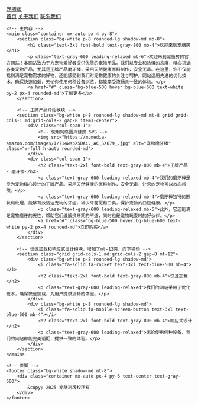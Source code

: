 <!DOCTYPE html>
<html lang="en">

<head>
    <meta charset="UTF-8">
    <meta name="viewport" content="width=device-width, initial-scale=1.0">
    <script src="https://cdn.tailwindcss.com"></script>
    <link href="https://cdnjs.cloudflare.com/ajax/libs/font-awesome/6.7.2/css/all.min.css" rel="stylesheet">
    <title>宠膳房</title>
    <style>
        body {
            font-family: 'Inter', sans-serif;
        }
    </style>
</head>

<body class="bg-gray-100">
    <!-- 导航栏 -->
    <nav class="bg-white shadow-md">
        <div class="container mx-auto px-4 py-3 flex justify-between items-center">
            <a href="#" class="text-xl font-bold text-gray-800">宠膳房</a>
            <div class="flex space-x-4">
                <a href="#" class="text-gray-600 hover:text-gray-800">首页</a>
                <a href="#" class="text-gray-600 hover:text-gray-800">关于我们</a>
                <a href="#" class="text-gray-600 hover:text-gray-800">联系我们</a>
            </div>
        </div>
    </nav>

    <!-- 主内容 -->
    <main class="container mx-auto px-4 py-8">
        <section class="bg-white p-8 rounded-lg shadow-md mb-8">
            <h1 class="text-3xl font-bold text-gray-800 mb-4">欢迎来到宠膳房</h1>
            <p class="text-gray-600 leading-relaxed mb-6">欢迎来到宠膳房的官方网站！本网站致力于为宠物爱好者提供优质的宠物用品。我们以专业和热情的态度，精心挑选各类宠物产品，尤其是王牌产品磨牙棒，采用天然健康原料制作，安全无毒。在这里，你不仅能找到满足宠物需求的好物，还能感受到我们对宠物健康的关注与呵护。网站运用先进的优化技术，确保快速加载，无论你使用何种设备浏览，都能享受流畅且一致的体验。</p>
            <a href="#" class="bg-blue-500 hover:bg-blue-600 text-white py-2 px-4 rounded-md">了解更多</a>
        </section>

        <!-- 王牌产品介绍模块 -->
        <section class="bg-white p-8 rounded-lg shadow-md mt-8 grid grid-cols-1 md:grid-cols-2 gap-8 items-center">
            <div class="col-span-1">
                <!-- 使用网络图片替换 SVG -->
                <img src="https://m.media-amazon.com/images/I/714wKpX5DAL._AC_SX679_.jpg" alt="宠物磨牙棒" class="w-full h-auto rounded-md">
            </div>
            <div class="col-span-1">
                <h2 class="text-2xl font-bold text-gray-800 mb-4">王牌产品 - 磨牙棒</h2>
                <p class="text-gray-600 leading-relaxed mb-4">我们的磨牙棒是专为宠物精心设计的王牌产品。采用天然健康的原料制作，安全无毒，让您的宠物可以放心啃咬。</p>
                <p class="text-gray-600 leading-relaxed mb-4">磨牙棒独特的形状和纹理，能够有效清洁宠物的牙齿，减少牙菌斑和口臭，保护宠物的口腔健康。</p>
                <p class="text-gray-600 leading-relaxed mb-6">此外，它还能满足宠物磨牙的天性，帮助它们缓解换牙期的不适，同时也是宠物玩耍时的好伙伴。</p>
                <a href="#" class="bg-blue-500 hover:bg-blue-600 text-white py-2 px-4 rounded-md">立即购买</a>
            </div>
        </section>

        <!-- 快速加载和响应式设计模块，增加了mt-12类，向下移动 -->
        <section class="grid grid-cols-1 md:grid-cols-2 gap-8 mt-12">
            <div class="bg-white p-8 rounded-lg shadow-md">
                <i class="fa-solid fa-rocket text-3xl text-blue-500 mb-4"></i>
                <h2 class="text-2xl font-bold text-gray-800 mb-4">快速加载</h2>
                <p class="text-gray-600 leading-relaxed">我们的网站采用了优化技术，确保快速加载，为用户提供流畅的体验。</p>
            </div>
            <div class="bg-white p-8 rounded-lg shadow-md">
                <i class="fa-solid fa-mobile-screen-button text-3xl text-blue-500 mb-4"></i>
                <h2 class="text-2xl font-bold text-gray-800 mb-4">响应式设计</h2>
                <p class="text-gray-600 leading-relaxed">无论使用何种设备，我们的网站都能完美适配，提供一致的体验。</p>
            </div>
        </section>
    </main>

    <!-- 页脚 -->
    <footer class="bg-white shadow-md mt-8">
        <div class="container mx-auto px-4 py-6 text-center text-gray-600">
            &copy; 2025 宠膳房版权所有
        </div>
    </footer>
</body>

</html>
    
